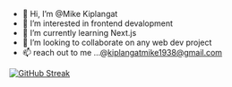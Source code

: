 - 👋 Hi, I’m @Mike Kiplangat
- 👀 I’m interested in frontend devalopment
- 🌱 I’m currently learning Next.js
- 💞️ I’m looking to collaborate on any web dev project
- 📫 reach out to me ...@kiplangatmike1938@gmail.com

<!---
kiplangatmike/kiplangatmike is a ✨ special ✨ repository because its `README.md` (this file) appears on your GitHub profile.
You can click the Preview link to take a look at your changes.
--->
[![GitHub Streak](https://streak-stats.demolab.com?user=kiplangatmike&theme=dark&border_radius=3.3)](https://git.io/streak-stats)
